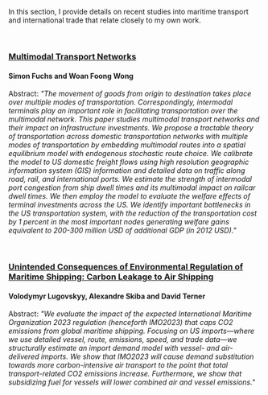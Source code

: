 In this section, I provide details on recent studies into maritime transport and international trade that relate closely to my own work. 

<br>

### [Multimodal Transport Networks](https://sfuchs-de.github.io/research/Multimodal_Fuchs_Wong.pdf)
#### Simon Fuchs and Woan Foong Wong
Abstract: *"The movement of goods from origin to destination takes place over multiple modes of transportation. Correspondingly, intermodal terminals play an important role in facilitating transportation over the multimodal network. This paper studies multimodal transport networks and their impact on infrastructure investments. We propose a tractable theory of transportation across domestic transportation networks with multiple modes of transportation by embedding multimodal routes into a spatial equilibrium model with endogenous stochastic route choice. We calibrate the model to US domestic freight flows using high resolution geographic information system (GIS) information and detailed data on traffic along road, rail, and international ports. We estimate the strength of intermodal port congestion from ship dwell times and its multimodal impact on railcar dwell times. We then employ the model to evaluate the welfare effects of terminal investments across the US. We identify important bottlenecks in the US transportation system, with the reduction of the transportation cost by 1 percent in the most important nodes generating welfare gains equivalent to 200-300 million USD of additional GDP (in 2012 USD)."*

<br>

### [Unintended Consequences of Environmental Regulation of Maritime Shipping: Carbon Leakage to Air Shipping](https://drive.google.com/file/d/12QYjH6lvrJ23AaUjmSPhEneX6_3ZivRq/view)
#### Volodymyr Lugovskyy, Alexandre Skiba and David Terner
Abstract: *"We evaluate the impact of the expected International Maritime Organization 2023 regulation (henceforth IMO2023) that caps CO2 emissions from global maritime shipping. Focusing on US imports—where we use detailed vessel, route, emissions, speed, and trade data—we structurally estimate an import demand model with vessel- and air-delivered imports. We show that IMO2023 will cause demand substitution towards more carbon-intensive air transport to the point that total transport-related CO2 emissions increase. Furthermore, we show that subsidizing fuel for vessels will lower combined air and vessel emissions."*


